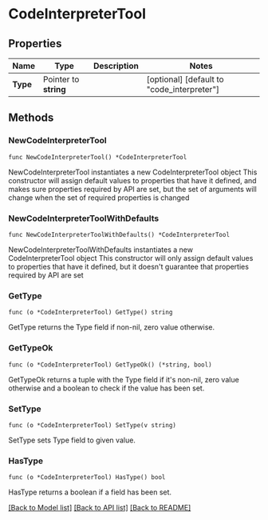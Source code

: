 # CodeInterpreterTool

## Properties

Name | Type | Description | Notes
------------ | ------------- | ------------- | -------------
**Type** | Pointer to **string** |  | [optional] [default to "code_interpreter"]

## Methods

### NewCodeInterpreterTool

`func NewCodeInterpreterTool() *CodeInterpreterTool`

NewCodeInterpreterTool instantiates a new CodeInterpreterTool object
This constructor will assign default values to properties that have it defined,
and makes sure properties required by API are set, but the set of arguments
will change when the set of required properties is changed

### NewCodeInterpreterToolWithDefaults

`func NewCodeInterpreterToolWithDefaults() *CodeInterpreterTool`

NewCodeInterpreterToolWithDefaults instantiates a new CodeInterpreterTool object
This constructor will only assign default values to properties that have it defined,
but it doesn't guarantee that properties required by API are set

### GetType

`func (o *CodeInterpreterTool) GetType() string`

GetType returns the Type field if non-nil, zero value otherwise.

### GetTypeOk

`func (o *CodeInterpreterTool) GetTypeOk() (*string, bool)`

GetTypeOk returns a tuple with the Type field if it's non-nil, zero value otherwise
and a boolean to check if the value has been set.

### SetType

`func (o *CodeInterpreterTool) SetType(v string)`

SetType sets Type field to given value.

### HasType

`func (o *CodeInterpreterTool) HasType() bool`

HasType returns a boolean if a field has been set.


[[Back to Model list]](../README.md#documentation-for-models) [[Back to API list]](../README.md#documentation-for-api-endpoints) [[Back to README]](../README.md)


